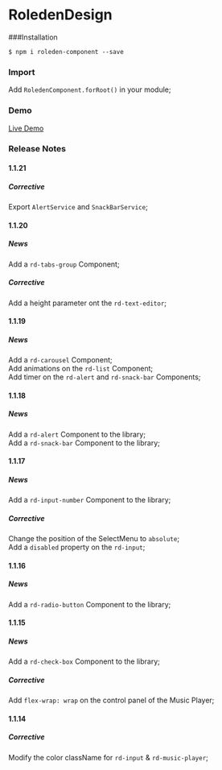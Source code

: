 # RoledenDesign

###Installation

`$ npm i roleden-component --save`

### Import
Add `RoledenComponent.forRoot()` in your module;

### Demo

[Live Demo](http://roleden-design.herokuapp.com/)

### Release Notes

#### 1.1.21
##### Corrective
Export `AlertService` and `SnackBarService`;

#### 1.1.20
##### News
Add a `rd-tabs-group` Component;

##### Corrective
Add a height parameter ont the `rd-text-editor`;

#### 1.1.19
##### News
Add a `rd-carousel` Component;\
Add animations on the `rd-list` Component;\
Add timer on the `rd-alert` and `rd-snack-bar` Components;

#### 1.1.18
##### News
Add a `rd-alert` Component to the library;\
Add a `rd-snack-bar` Component to the library;

#### 1.1.17
##### News
Add a `rd-input-number` Component to the library;

##### Corrective
Change the position of the SelectMenu to `absolute`;\
Add a `disabled` property on the `rd-input`;

#### 1.1.16
##### News
Add a `rd-radio-button` Component to the library;

#### 1.1.15
##### News
Add a `rd-check-box` Component to the library;

##### Corrective
Add `flex-wrap: wrap` on the control panel of the Music Player;

#### 1.1.14
##### Corrective
Modify the color className for `rd-input` & `rd-music-player`;

